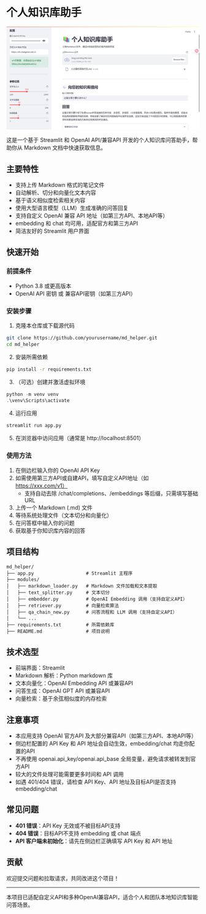 # 个人知识库助手

![演示截图](docs/demo.png)

这是一个基于 Streamlit 和 OpenAI API/兼容API 开发的个人知识库问答助手，帮助你从 Markdown 文档中快速获取信息。

## 主要特性

- 支持上传 Markdown 格式的笔记文件
- 自动解析、切分和向量化文本内容
- 基于语义相似度检索相关内容
- 使用大型语言模型（LLM）生成准确的问答回复
- 支持自定义 OpenAI 兼容 API 地址（如第三方API、本地API等）
- embedding 和 chat 均可用，适配官方和第三方API
- 简洁友好的 Streamlit 用户界面

## 快速开始

### 前提条件

- Python 3.8 或更高版本
- OpenAI API 密钥 或 兼容API密钥（如第三方API）

### 安装步骤

1. 克隆本仓库或下载源代码

```bash
git clone https://github.com/yourusername/md_helper.git
cd md_helper
```

2. 安装所需依赖

```bash
pip install -r requirements.txt
```

3. （可选）创建并激活虚拟环境

```powershell
python -m venv venv
.\venv\Scripts\activate
```

4. 运行应用

```bash
streamlit run app.py
```

5. 在浏览器中访问应用（通常是 http://localhost:8501）

### 使用方法

1. 在侧边栏输入你的 OpenAI API Key
2. 如需使用第三方API或自建API，填写自定义API地址（如 https://xxx.com/v1）
   - 支持自动去除 /chat/completions、/embeddings 等后缀，只需填写基础URL
3. 上传一个 Markdown (.md) 文件
4. 等待系统处理文件（文本切分和向量化）
5. 在问答框中输入你的问题
6. 获取基于你知识库内容的回答

## 项目结构

```
md_helper/
├── app.py                   # Streamlit 主程序
├── modules/
│   ├── markdown_loader.py   # Markdown 文件加载和文本提取
│   ├── text_splitter.py     # 文本切分
│   ├── embedder.py          # OpenAI Embedding 调用（支持自定义API）
│   ├── retriever.py         # 向量检索算法
│   ├── qa_chain_new.py      # 问答流程和 LLM 调用（支持自定义API）
│   └── ...
├── requirements.txt         # 所需依赖库
├── README.md                # 项目说明
```

## 技术选型

- 前端界面：Streamlit
- Markdown 解析：Python markdown 库
- 文本向量化：OpenAI Embedding API 或兼容API
- 问答生成：OpenAI GPT API 或兼容API
- 向量检索：基于余弦相似度的内存检索

## 注意事项

- 本应用支持 OpenAI 官方API 及大部分兼容API（如第三方API、本地API等）
- 侧边栏配置的 API Key 和 API 地址会自动生效，embedding/chat 均走你配置的API
- 不再使用 openai.api_key/openai.api_base 全局变量，避免请求被转发到官方API
- 较大的文件处理可能需要更多时间和 API 调用
- 如遇 401/404 错误，请检查 API Key、API 地址及目标API是否支持 embedding/chat

## 常见问题

- **401 错误**：API Key 无效或不被目标API支持
- **404 错误**：目标API不支持 embedding 或 chat 端点
- **API 客户端未初始化**：请先在侧边栏正确填写 API Key 和 API 地址

## 贡献

欢迎提交问题和拉取请求，共同改进这个项目！

---

本项目已适配自定义API和多种OpenAI兼容API，适合个人和团队本地知识库智能问答场景。
